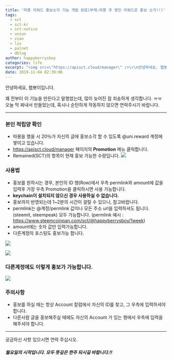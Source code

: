 ```yaml
---
title: '따봉 리워드 홍보소각 기능 개발 완료(부제:따봉 후 쌓인 리워드로 홍보 소각!!)'
tags:
  - sct
  - sct-kr
  - sct-notice
  - union
  - zzan
  - liv
  - palnet
  - dblog
author: happyberrysboy
categories: life
excerpt: "<img src=\"https://apisct.cloud/manager\" />\r\n안녕하세요, 햅뽀이입니다.  꽤 전부터 이 기능을 만든다고 말했었는데, 많이 늦어진 점 죄송하게 생각합니다. ㅠㅠ 오늘 막 짜내서 만들었는데, 혹시나 순탄하게 작동하지 않으면 연락주시기 바랍니다.  ___  ### 본인 적립양 확인 - 따봉을 했을 시 20％가 자신의 글에 홍보소각 할 수 있도록 @uni.reward 계정에 쌓이고 있습니다. -  페이지의 ....."
date: 2019-11-04 02:39:06
---
```


안녕하세요, 햅뽀이입니다.

꽤 전부터 이 기능을 만든다고 말했었는데, 많이 늦어진 점 죄송하게 생각합니다. ㅠㅠ 오늘 막 짜내서 만들었는데, 혹시나 순탄하게 작동하지 않으면 연락주시기 바랍니다.

___

### 본인 적립양 확인
- 따봉을 했을 시 20％가 자신의 글에 홍보소각 할 수 있도록 @uni.reward 계정에 쌓이고 있습니다.
- https://apisct.cloud/manager 페이지의 **Promotion** 메뉴 클릭합니다.
- Remained(SCT)의 항목이 현재 홍보 가능한 수량입니다.
![](https://cdn.steemitimages.com/DQmd9cdKWRHhwpWVAj1opTP3vgYxinmCEfXimhKPPF6dd3p/image.png)


### 사용법
- 홍보를 원하시는 경우, 본인의 ID 행(Row)에서 우측 permlink와 amount에 값을 입력후 가장 우측 Promotion을 클릭하시면 사용 가능합니다.
- **keychain이 설치되지 않으신 경우 사용하실 수 없습니다.**
- 홍보까지 반영되는데 1~2분의 시간이 걸릴 수 있으니, 참고바랍니다. 
- permlink는 @계정/permlink 값이나 모든 주소 url을 입력하셔도 됩니다.(steemit, steempeak) 모두 가능합니다.
(permlink 예시 : https://www.steemcoinpan.com/sct/@happyberrysboy/1week)
- amount에는 숫자 값만 입력가능합니다.
- 다른계정의 포스팅도 홍보가능 합니다.

![](https://cdn.steemitimages.com/DQmWuBDTNg8e55pqoWQNHJoGDe1RDkqgpxZnKSmWzJfrwFj/image.png)

![](https://cdn.steemitimages.com/DQmeyEuJm34M8MjoCpK952xt8PEBxmceRPHWKm4thEcrCpA/image.png)

### 다른계정에도 이렇게 홍보가 가능합니다.
![](https://cdn.steemitimages.com/DQmYwb2oGYw8ibSyMNiWXjtjuaDGPb4cAFHXg3TkxroED8F/image.png)

### 주의사항
- 홍보를 하실 때는 항상 Account 칼럼에서 자신의 ID를 찾고, 그 우측에 입력하셔야 합니다.
- 다른사람 글을 홍보해주실 때에도 자신의 Account 가 있는 행에서 우측에 입력을 해주셔야 합니다.

___

궁금하신 사항 있으시면 연락 주십시오.

##### 월요일의 시작입니다. 모두 뜻깊은 한주 되시길 바랍니다.!!